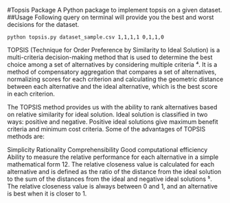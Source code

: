 #Topsis Package
A Python package to implement topsis on a given dataset.
##Usage
Following query on terminal will provide you the best and worst decisions for the dataset.
```
python topsis.py dataset_sample.csv 1,1,1,1 0,1,1,0
```
TOPSIS (Technique for Order Preference by Similarity to Ideal Solution) is a multi-criteria decision-making method that is used to determine the best choice among a set of alternatives by considering multiple criteria ⁴. It is a method of compensatory aggregation that compares a set of alternatives, normalizing scores for each criterion and calculating the geometric distance between each alternative and the ideal alternative, which is the best score in each criterion.

The TOPSIS method provides us with the ability to rank alternatives based on relative similarity for ideal solution. Ideal solution is classified in two ways: positive and negative. Positive ideal solutions give maximum benefit criteria and minimum cost criteria.
Some of the advantages of TOPSIS methods are:

Simplicity
Rationality
Comprehensibility
Good computational efficiency
Ability to measure the relative performance for each alternative in a simple mathematical form 12.
The relative closeness value is calculated for each alternative and is defined as the ratio of the distance from the ideal solution to the sum of the distances from the ideal and negative ideal solutions ⁵. The relative closeness value is always between 0 and 1, and an alternative is best when it is closer to 1.
